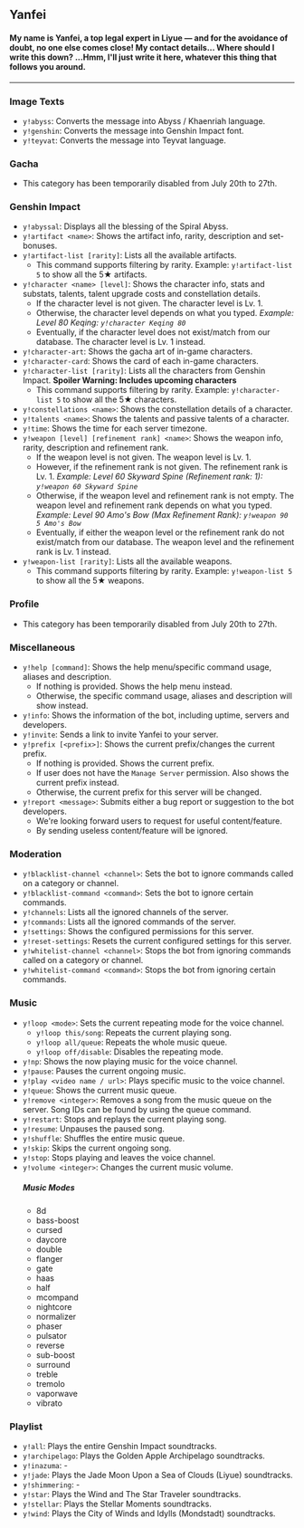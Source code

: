 ## Yanfei

#### My name is Yanfei, a top legal expert in Liyue — and for the avoidance of doubt, no one else comes close! My contact details... Where should I write this down? ...Hmm, I'll just write it here, whatever this thing that follows you around.
---

### Image Texts
- `y!abyss`: Converts the message into Abyss / Khaenriah language.
- `y!genshin`: Converts the message into Genshin Impact font.
- `y!teyvat`: Converts the message into Teyvat language.

### Gacha
- This category has been temporarily disabled from July 20th to 27th.

### Genshin Impact
- `y!abyssal`: Displays all the blessing of the Spiral Abyss.
- `y!artifact <name>`: Shows the artifact info, rarity, description and set-bonuses.
- `y!artifact-list [rarity]`: Lists all the available artifacts. 
  - This command supports filtering by rarity. Example: `y!artifact-list 5` to show all the 5★ artifacts.
- `y!character <name> [level]`: Shows the character info, stats and substats, talents, talent upgrade costs and constellation details.
  - If the character level is not given. The character level is Lv. 1.
  - Otherwise, the character level depends on what you typed. *Example: Level 80 Keqing: `y!character Keqing 80`*
  - Eventually, if the character level does not exist/match from our database. The character level is Lv. 1 instead.
- `y!character-art`: Shows the gacha art of in-game characters.
- `y!character-card`: Shows the card of each in-game characters.
- `y!character-list [rarity]`: Lists all the characters from Genshin Impact. **Spoiler Warning: Includes upcoming characters**
  - This command supports filtering by rarity. Example: `y!character-list 5` to show all the 5★ characters.
- `y!constellations <name>`: Shows the constellation details of a character.
- `y!talents <name>`: Shows the talents and passive talents of a character.
- `y!time`: Shows the time for each server timezone.
- `y!weapon [level] [refinement rank] <name>`: Shows the weapon info, rarity, description and refinement rank.
  - If the weapon level is not given. The weapon level is Lv. 1.
  - However, if the refinement rank is not given. The refinement rank is Lv. 1. *Example: Level 60 Skyward Spine (Refinement rank: 1): `y!weapon 60 Skyward Spine`*
  - Otherwise, if the weapon level and refinement rank is not empty. The weapon level and refinement rank depends on what you typed. *Example: Level 90 Amo's Bow (Max Refinement Rank): `y!weapon 90 5 Amo's Bow`*
  - Eventually, if either the weapon level or the refinement rank do not exist/match from our database. The weapon level and the refinement rank is Lv. 1 instead.
- `y!weapon-list [rarity]`: Lists all the available weapons.
  - This command supports filtering by rarity. Example: `y!weapon-list 5` to show all the 5★ weapons.

### Profile
- This category has been temporarily disabled from July 20th to 27th.

### Miscellaneous
- `y!help [command]`: Shows the help menu/specific command usage, aliases and description.
   - If nothing is provided. Shows the help menu instead.
   - Otherwise, the specific command usage, aliases and description will show instead.
- `y!info`: Shows the information of the bot, including uptime, servers and developers.
- `y!invite`: Sends a link to invite Yanfei to your server.
- `y!prefix [<prefix>]`: Shows the current prefix/changes the current prefix.
  - If nothing is provided. Shows the current prefix.
  - If user does not have the `Manage Server` permission. Also shows the current prefix instead.
  - Otherwise, the current prefix for this server will be changed.
- `y!report <message>`: Submits either a bug report or suggestion to the bot developers.
  - We're looking forward users to request for useful content/feature.
  - By sending useless content/feature will be ignored.

### Moderation
- `y!blacklist-channel <channel>`: Sets the bot to ignore commands called on a category or channel.
- `y!blacklist-command <command>`: Sets the bot to ignore certain commands.
- `y!channels`: Lists all the ignored channels of the server.
- `y!commands`: Lists all the ignored commands of the server.
- `y!settings`: Shows the configured permissions for this server.
- `y!reset-settings`: Resets the current configured settings for this server.
- `y!whitelist-channel <channel>`: Stops the bot from ignoring commands called on a category or channel.
- `y!whitelist-command <command>`: Stops the bot from ignoring certain commands.

### Music
- `y!loop <mode>`: Sets the current repeating mode for the voice channel.
  - `y!loop this/song`: Repeats the current playing song.
  - `y!loop all/queue`: Repeats the whole music queue.
  - `y!loop off/disable`: Disables the repeating mode.
- `y!np`: Shows the now playing music for the voice channel.
- `y!pause`: Pauses the current ongoing music.
- `y!play <video name / url>`: Plays specific music to the voice channel.
- `y!queue`: Shows the current music queue.
- `y!remove <integer>`: Removes a song from the music queue on the server. Song IDs can be found by using the queue command.
- `y!restart`: Stops and replays the current playing song.
- `y!resume`: Unpauses the paused song.
- `y!shuffle`: Shuffles the entire music queue.
- `y!skip`: Skips the current ongoing song.
- `y!stop`: Stops playing and leaves the voice channel.
- `y!volume <integer>`: Changes the current music volume.
  ##### Music Modes
  - 8d
  - bass-boost
  - cursed
  - daycore
  - double
  - flanger
  - gate
  - haas
  - half
  - mcompand
  - nightcore
  - normalizer
  - phaser
  - pulsator
  - reverse
  - sub-boost
  - surround
  - treble
  - tremolo
  - vaporwave
  - vibrato

### Playlist
- `y!all`: Plays the entire Genshin Impact soundtracks.
- `y!archipelago`: Plays the Golden Apple Archipelago soundtracks.
- `y!inazuma`: -
- `y!jade`: Plays the Jade Moon Upon a Sea of Clouds (Liyue) soundtracks.
- `y!shimmering`: -
- `y!star`: Plays the Wind and The Star Traveler soundtracks.
- `y!stellar`: Plays the Stellar Moments soundtracks.
- `y!wind`: Plays the City of Winds and Idylls (Mondstadt) soundtracks.
